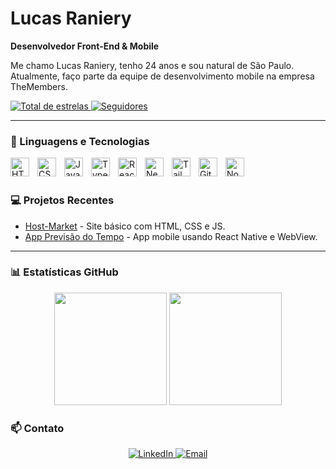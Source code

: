 # Lucas Raniery

**Desenvolvedor Front-End & Mobile**

Me chamo Lucas Raniery, tenho 24 anos e sou natural de São Paulo. Atualmente, faço parte da equipe de desenvolvimento mobile na empresa TheMembers.

<p align="left">
    <a href="https://github.com/zSrLusca?tab=repositories&sort=stargazers">
        <img 
            alt="Total de estrelas" 
            title="Total de estrelas GitHub" 
            src="https://custom-icon-badges.demolab.com/github/stars/zSrLusca?color=55960c&style=for-the-badge&labelColor=488207&logo=star&label=estrelas"
        />
    </a>
    <a href="https://github.com/zSrLusca?tab=followers">
        <img 
            alt="Seguidores" 
            title="Me siga no GitHub" 
            src="https://custom-icon-badges.demolab.com/github/followers/zSrLusca?color=236ad3&labelColor=1155ba&style=for-the-badge&logo=github&label=Seguidores&logoColor=white"
        />
    </a>
</p>

---

### 🤖 Linguagens e Tecnologias

<p>
<img align="left" alt="HTML" title="HTML" width="30px" style="padding-right:10px;" src="https://cdn.jsdelivr.net/gh/devicons/devicon@latest/icons/html5/html5-original.svg" />
<img align="left" alt="CSS" title="CSS" width="30px" style="padding-right:10px;" src="https://cdn.jsdelivr.net/gh/devicons/devicon@latest/icons/css3/css3-original.svg" />
<img align="left" alt="JavaScript" title="JavaScript" width="30px" style="padding-right:10px;" src="https://cdn.jsdelivr.net/gh/devicons/devicon@latest/icons/javascript/javascript-original.svg" />
<img align="left" alt="TypeScript" title="TypeScript" width="30px" style="padding-right:10px;" src="https://cdn.jsdelivr.net/gh/devicons/devicon@latest/icons/typescript/typescript-original.svg" />
<img align="left" alt="React" title="React" width="30px" style="padding-right:10px;" src="https://cdn.jsdelivr.net/gh/devicons/devicon@latest/icons/react/react-original.svg" />
<img align="left" alt="Next.js" title="Next.js" width="30px" style="padding-right:10px;" src="https://cdn.jsdelivr.net/gh/devicons/devicon@latest/icons/nextjs/nextjs-original.svg" />
<img align="left" alt="Tailwind" title="Tailwind" width="30px" style="padding-right:10px;" src="https://cdn.jsdelivr.net/gh/devicons/devicon@latest/icons/tailwindcss/tailwindcss-original.svg" />
<img align="left" alt="Git" title="Git" width="30px" style="padding-right:10px;" src="https://cdn.jsdelivr.net/gh/devicons/devicon@latest/icons/git/git-original.svg" />
<img align="left" alt="Node.js" title="Node.js" width="30px" style="padding-right:10px;" src="https://cdn.jsdelivr.net/gh/devicons/devicon@latest/icons/nodejs/nodejs-original.svg" />
</p>

<br /><br />

### 💻 Projetos Recentes

- [Host-Market](https://github.com/nykael/Host-Market) - Site básico com HTML, CSS e JS.  
- [App Previsão do Tempo](https://github.com/zSrLusca/previsao-do-tempo) - App mobile usando React Native e WebView.  

---

### 📊 Estatísticas GitHub

<!--START_STATS-->
<p align="center">
  <img height="180" src="https://github-readme-stats.vercel.app/api?username=zSrLusca&show_icons=true&theme=tokyonight" />
  <img height="180" src="https://github-readme-stats.vercel.app/api/top-langs/?username=zSrLusca&theme=tokyonight&layout=compact&langs_count=9&custom_title=Tecnologias" />
</p>
<!--END_STATS-->


### 📫 Contato

<p align="center">
    <a href="https://www.linkedin.com/in/lucas-raniery-696247382" target="_blank">
        <img 
            alt="LinkedIn" 
            title="LinkedIn" 
            src="https://img.shields.io/badge/LinkedIn-0A66C2?style=for-the-badge&logo=linkedin&logoColor=white" 
        />
    </a>
    <a href="mailto:lucas.raniery81@gmail.com" target="_blank">
        <img 
            alt="Email" 
            title="Email" 
            src="https://img.shields.io/badge/Email-D14836?style=for-the-badge&logo=gmail&logoColor=white" 
        />
    </a>
</p>
